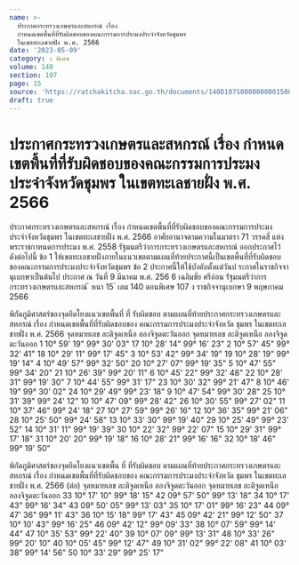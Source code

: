 ```yaml
---
name: >-
  ประกาศกระทรวงเกษตรและสหกรณ์ เรื่อง
  กำหนดเขตพื้นที่ที่รับผิดชอบของคณะกรรมการประมงประจำจังหวัดชุมพร
  ในเขตทะเลชายฝั่ง พ.ศ. 2566
date: '2023-05-09'
category: ง พิเศษ
volume: 140
section: 107
page: 15
source: 'https://ratchakitcha.soc.go.th/documents/140D107S0000000001500.pdf'
draft: true
---
```


# ประกาศกระทรวงเกษตรและสหกรณ์ เรื่อง กำหนดเขตพื้นที่ที่รับผิดชอบของคณะกรรมการประมงประจำจังหวัดชุมพร ในเขตทะเลชายฝั่ง พ.ศ. 2566

ประกาศกระทรวงเกษตรและสหกรณ์ เรื่อง กำหนดเขตพื้นที่ที่รับผิดชอบของคณะกรรมการประมงประจำจังหวัดชุมพร ในเขตทะเลชายฝั่ง พ.ศ. 2566 อาศัยอานาจตามความในมาตรา 71 วรรคสี่ แห่งพระราชกาหนดการประมง พ.ศ. 2558 รัฐมนตรีว่าการกระทรวงเกษตรและสหกรณ์ ออกประกาศไว้ ดังต่อไปนี้ ข้อ 1 ให้เขตทะเลชายฝั่งภายในแนวเขตตามแผนที่ท้ายประกาศนี้เป็นเขตพื้นที่ที่รับผิดชอบ ของคณะกรรมการประมงประจำจังหวัดชุมพร ข้อ 2 ประกาศนี้ให้ใช้บังคับตั้งแต่วันป ระกาศในราชกิจจานุเบกษาเป็นต้นไป ประกาศ ณ วันที่ 9 มีนาคม พ.ศ. 256 6 เฉลิมชัย ศรีอ่อน รัฐมนตรีว่าการกระทรวงเกษตรและสหกรณ์ ้ หนา 15 ่ เลม 140 ตอนพิเศษ 107 ง ราชกิจจานุเบกษา 9 พฤษภาคม 2566



พิกัดภูมิศาสตร์ของจุดยึดโยงแนวเขตพื้นที่ ที่ รับผิดชอบ ตามแผนที่ท้ายประกาศกระทรวงเกษตรและสหกรณ์ เรื่อง กําหนดเขตพื้นที่ที่รับผิดชอบของ คณะกรรมการประมงประจําจังหวัด ชุมพร ในเขตทะเลชายฝั่ง พ.ศ. 2566 จุดหมายเลข ละติจูดเหนือ ลองจิจูดตะวันออก จุดหมายเลข ละติจูดเหนือ ลองจิจูดตะวันออก 1 10° 59' 19" 99° 30' 03" 17 10° 28' 14" 99° 16' 23" 2 10° 57' 45" 99° 32' 41" 18 10° 29' 11" 99° 17' 45" 3 10° 53' 42" 99° 34' 19" 19 10° 28' 19" 99° 19' 14" 4 10° 49' 57" 99° 32' 50" 20 10° 27' 07" 99° 19' 35" 5 10° 47' 55" 99° 34' 20" 21 10° 26' 39" 99° 20' 11" 6 10° 45' 22" 99° 32' 48" 22 10° 28' 31" 99° 19' 30" 7 10° 44' 55" 99° 31' 17" 23 10° 30' 32" 99° 21' 47" 8 10° 46' 19" 99° 30' 02" 24 10° 29' 49" 99° 23' 18" 9 10° 47' 54" 99° 30' 28" 25 10° 31' 39" 99° 24' 12" 10 10° 47' 09" 99° 28' 42" 26 10° 30' 55" 99° 27' 02" 11 10° 37' 46" 99° 24' 18" 27 10° 27' 59" 99° 26' 16" 12 10° 36' 35" 99° 21' 06" 28 10° 25' 50" 99° 24' 58" 13 10° 33' 30" 99° 19' 40" 29 10° 25' 49" 99° 23' 52" 14 10° 31' 11" 99° 19' 39" 30 10° 22' 32" 99° 22' 07" 15 10° 29' 31" 99° 17' 18" 31 10° 20' 20" 99° 19' 18" 16 10° 28' 21" 99° 16' 16" 32 10° 18' 46" 99° 19' 50"

พิกัดภูมิศาสตร์ของจุดยึดโยงแนวเขตพื้น ที่ ที่รับผิดชอบ ตามแผนที่ท้ายประกาศกระทรวงเกษตรและสหกรณ์ เรื่อง กําหนดเขตพื้นที่ที่รับผิดชอบของ คณะกรรมการประมงประจําจังหวัด ชุมพร ในเขตทะเลชายฝั่ง พ.ศ. 2566 (ต่อ) จุดหมายเลข ละติจูดเหนือ ลองจิจูดตะวันออก จุดหมายเลข ละติจูดเหนือ ลองจิจูดตะวันออก 33 10° 17' 10" 99° 18' 15" 42 09° 57' 50" 99° 13' 18" 34 10° 17' 43" 99° 16' 34" 43 09° 50' 05" 99° 13' 03" 35 10° 17' 01" 99° 16' 23" 44 09° 47' 36" 99° 11' 43" 36 10° 15' 18" 99° 17' 43" 45 09° 42' 21" 99° 12' 50" 37 10° 10' 43" 99° 16' 25" 46 09° 42' 12" 99° 09' 33" 38 10° 07' 59" 99° 14' 44" 47 10° 35' 53" 99° 22' 40" 39 10° 07' 09" 99° 13' 31" 48 10° 33' 26" 99° 20' 10" 40 10° 05' 45" 99° 12' 47" 49 10° 31' 02" 99° 22' 08" 41 10° 03' 38" 99° 14' 56" 50 10° 33' 29" 99° 25' 17"
